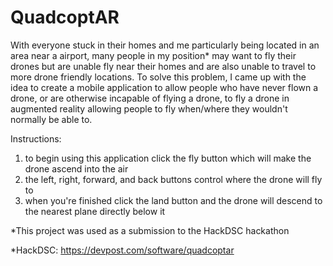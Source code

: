 # QuadcoptAR

With everyone stuck in their homes and me particularly being located in an area near a airport, many people in my position* may want to fly their drones but are unable fly near their homes and are also unable to travel to more drone friendly locations. To solve this problem, I came up with the idea to create a mobile application to allow people who have never flown a drone, or are otherwise incapable of flying a drone, to fly a drone in augmented reality allowing people to fly when/where they wouldn't normally be able to.

Instructions:
1. to begin using this application click the fly button which will make the drone ascend into the air
2. the left, right, forward, and back buttons control where the drone will fly to 
3. when you're finished click the land button and the drone will descend to the nearest plane directly below it

*This project was used as a submission to the HackDSC hackathon
 
*HackDSC: https://devpost.com/software/quadcoptar
